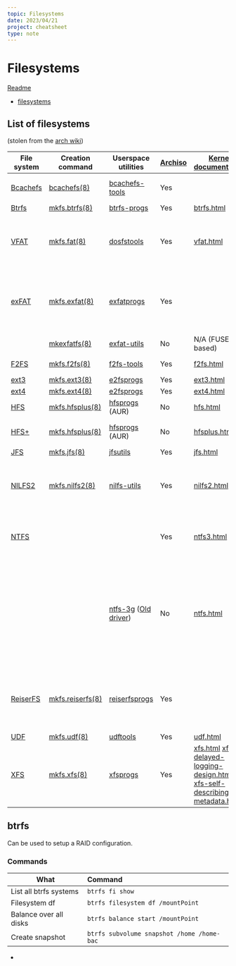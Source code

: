 ```yaml
---
topic: Filesystems
date: 2023/04/21
project: cheatsheet
type: note
---
```


# Filesystems
[Readme](../README.md)
- [filesystems](#filesystems)


## List of filesystems

(stolen from the [arch wiki](https://wiki.archlinux.org/title/File_systems))

| File system                                                           | Creation command                                                                        | Userspace utilities                                                                                                                    | [Archiso](https://gitlab.archlinux.org/archlinux/archiso/-/blob/master/configs/releng/packages.x86_64) | [Kernel documentation](https://docs.kernel.org/filesystems/index.html)                                                                                                                                                                                                             | Notes                                                                                                                                                                                                             |
| --------------------------------------------------------------------- | --------------------------------------------------------------------------------------- | -------------------------------------------------------------------------------------------------------------------------------------- | ------------------------------------------------------------------------------------------------------ | ---------------------------------------------------------------------------------------------------------------------------------------------------------------------------------------------------------------------------------------------------------------------------------- | ----------------------------------------------------------------------------------------------------------------------------------------------------------------------------------------------------------------- |
| [Bcachefs](https://en.wikipedia.org/wiki/Bcachefs)                    | [bcachefs(8)](https://man.archlinux.org/man/bcachefs.8)                                 | [bcachefs-tools](https://archlinux.org/packages/?name=bcachefs-tools)                                                                  | Yes                                                                                                    |                                                                                                                                                                                                                                                                                    | Available in Linux 6.7+, experimental                                                                                                                                                                             |
| [Btrfs](https://en.wikipedia.org/wiki/Btrfs)                          | [mkfs.btrfs(8)](https://man.archlinux.org/man/mkfs.btrfs.8)                             | [btrfs-progs](https://archlinux.org/packages/?name=btrfs-progs)                                                                        | Yes                                                                                                    | [btrfs.html](https://docs.kernel.org/filesystems/btrfs.html)                                                                                                                                                                                                                       | [Stability status](https://btrfs.readthedocs.io/en/latest/Status.html)                                                                                                                                            |
| [VFAT](https://en.wikipedia.org/wiki/VFAT)                            | [mkfs.fat(8)](https://man.archlinux.org/man/mkfs.fat.8)                                 | [dosfstools](https://archlinux.org/packages/?name=dosfstools)                                                                          | Yes                                                                                                    | [vfat.html](https://docs.kernel.org/filesystems/vfat.html)                                                                                                                                                                                                                         | [Windows 9x](https://en.wikipedia.org/wiki/Windows_9x) file system. Commonly used for USB flash drives and SD cards.                                                                                              |
| [exFAT](https://en.wikipedia.org/wiki/exFAT)                          | [mkfs.exfat(8)](https://man.archlinux.org/man/mkfs.exfat.8)                             | [exfatprogs](https://archlinux.org/packages/?name=exfatprogs)                                                                          | Yes                                                                                                    |                                                                                                                                                                                                                                                                                    | Native file system in Linux 5.4. [Commonly used for USB flash drives and SD cards.](https://lwn.net/Articles/799425/)                                                                                             |
|                                                                       | [mkexfatfs(8)](https://man.archlinux.org/man/mkexfatfs.8)                               | [exfat-utils](https://archlinux.org/packages/?name=exfat-utils)                                                                        | No                                                                                                     | N/A (FUSE-based)                                                                                                                                                                                                                                                                   |                                                                                                                                                                                                                   |
| [F2FS](https://en.wikipedia.org/wiki/F2FS)                            | [mkfs.f2fs(8)](https://man.archlinux.org/man/mkfs.f2fs.8)                               | [f2fs-tools](https://archlinux.org/packages/?name=f2fs-tools)                                                                          | Yes                                                                                                    | [f2fs.html](https://docs.kernel.org/filesystems/f2fs.html)                                                                                                                                                                                                                         | Flash-based devices                                                                                                                                                                                               |
| [ext3](https://en.wikipedia.org/wiki/Ext3)                            | [mkfs.ext3(8)](https://man.archlinux.org/man/mkfs.ext3.8)                               | [e2fsprogs](https://archlinux.org/packages/?name=e2fsprogs)                                                                            | Yes                                                                                                    | [ext3.html](https://docs.kernel.org/filesystems/ext3.html)                                                                                                                                                                                                                         |                                                                                                                                                                                                                   |
| [ext4](https://en.wikipedia.org/wiki/Ext4)                            | [mkfs.ext4(8)](https://man.archlinux.org/man/mkfs.ext4.8)                               | [e2fsprogs](https://archlinux.org/packages/?name=e2fsprogs)                                                                            | Yes                                                                                                    | [ext4.html](https://docs.kernel.org/admin-guide/ext4.html)                                                                                                                                                                                                                         |                                                                                                                                                                                                                   |
| [HFS](https://en.wikipedia.org/wiki/Hierarchical_File_System_(Apple)) | [mkfs.hfsplus(8)](https://manpages.debian.org/unstable/hfsprogs/mkfs.hfsplus.8.en.html) | [hfsprogs](https://aur.archlinux.org/packages/hfsprogs/) (AUR)                                                                         | No                                                                                                     | [hfs.html](https://docs.kernel.org/filesystems/hfs.html)                                                                                                                                                                                                                           | [Classic Mac OS](https://en.wikipedia.org/wiki/Classic_Mac_OS) file system                                                                                                                                        |
| [HFS+](https://en.wikipedia.org/wiki/HFS_Plus)                        | [mkfs.hfsplus(8)](https://manpages.debian.org/unstable/hfsprogs/mkfs.hfsplus.8.en.html) | [hfsprogs](https://aur.archlinux.org/packages/hfsprogs/) (AUR)                                                                         | No                                                                                                     | [hfsplus.html](https://docs.kernel.org/filesystems/hfsplus.html)                                                                                                                                                                                                                   | [macOS](https://en.wikipedia.org/wiki/macOS) (8–10.12) file system                                                                                                                                                |
| [JFS](https://en.wikipedia.org/wiki/JFS_(file_system))                | [mkfs.jfs(8)](https://man.archlinux.org/man/mkfs.jfs.8)                                 | [jfsutils](https://archlinux.org/packages/?name=jfsutils)                                                                              | Yes                                                                                                    | [jfs.html](https://docs.kernel.org/admin-guide/jfs.html)                                                                                                                                                                                                                           |                                                                                                                                                                                                                   |
| [NILFS2](https://en.wikipedia.org/wiki/NILFS)                         | [mkfs.nilfs2(8)](https://man.archlinux.org/man/mkfs.nilfs2.8)                           | [nilfs-utils](https://archlinux.org/packages/?name=nilfs-utils)                                                                        | Yes                                                                                                    | [nilfs2.html](https://docs.kernel.org/filesystems/nilfs2.html)                                                                                                                                                                                                                     | Raw flash devices, e.g. SD card. Does not support [xattrs](https://en.wikipedia.org/wiki/Extended_file_attributes) and [ACLs](https://en.wikipedia.org/wiki/Access_control_list).                                 |
| [NTFS](https://en.wikipedia.org/wiki/NTFS)                            |                                                                                         |                                                                                                                                        | Yes                                                                                                    | [ntfs3.html](https://docs.kernel.org/filesystems/ntfs3.html)                                                                                                                                                                                                                       | [Windows NT](https://en.wikipedia.org/wiki/Windows_NT) file system. [New driver](https://www.paragon-software.com/home/ntfs3-driver-faq/), available since Linux 5.15.                                            |
|                                                                       |                                                                                         | [ntfs-3g](https://archlinux.org/packages/?name=ntfs-3g) ([Old driver](https://sourceforge.net/p/linux-ntfs/mailman/message/27338853/)) | No                                                                                                     | [ntfs.html](https://www.kernel.org/doc/html/v6.8/filesystems/ntfs.html)                                                                                                                                                                                                            | Old driver with very limited write support. Removed in Linux 6.9. Officially supported kernels are built without `CONFIG_NTFS_FS` so this driver is not available.                                                |
| [ReiserFS](https://en.wikipedia.org/wiki/ReiserFS)                    | [mkfs.reiserfs(8)](https://man.archlinux.org/man/mkfs.reiserfs.8)                       | [reiserfsprogs](https://archlinux.org/packages/?name=reiserfsprogs)                                                                    | Yes                                                                                                    |                                                                                                                                                                                                                                                                                    | ReiserFS is [deprecated](https://git.kernel.org/pub/scm/linux/kernel/git/torvalds/linux.git/commit/?id=eb103a51640ee32ab01c51e13bf8fca211f25f61) in Linux 5.18 and scheduled for removal from the kernel in 2025. |
| [UDF](https://en.wikipedia.org/wiki/Universal_Disk_Format)            | [mkfs.udf(8)](https://man.archlinux.org/man/mkfs.udf.8)                                 | [udftools](https://archlinux.org/packages/?name=udftools)                                                                              | Yes                                                                                                    | [udf.html](https://docs.kernel.org/filesystems/udf.html)                                                                                                                                                                                                                           |                                                                                                                                                                                                                   |
| [XFS](https://en.wikipedia.org/wiki/XFS)                              | [mkfs.xfs(8)](https://man.archlinux.org/man/mkfs.xfs.8)                                 | [xfsprogs](https://archlinux.org/packages/?name=xfsprogs)                                                                              | Yes                                                                                                    | [xfs.html](https://docs.kernel.org/admin-guide/xfs.html) [xfs-delayed-logging-design.html](https://docs.kernel.org/filesystems/xfs/xfs-delayed-logging-design.html) [xfs-self-describing-metadata.html](https://docs.kernel.org/filesystems/xfs/xfs-self-describing-metadata.html) | [Cannot be shrunk](https://web.archive.org/web/20220902080136/https://xfs.org/index.php/XFS_FAQ#Q:_Is_there_a_way_to_make_a_XFS_filesystem_larger_or_smaller.3F)                                                  |

## btrfs

Can be used to setup a RAID configuration.

### Commands


| What                   | Command                                        |
| ---------------------- | :--------------------------------------------- |
| List all btrfs systems | ```btrfs fi show```                            |
| Filesystem df          | ```btrfs filesystem df /mountPoint```          |
| Balance over all disks | ```btrfs balance start /mountPoint```          |
| Create snapshot        | ```btrfs subvolume snapshot /home /home-bac``` |


























-
